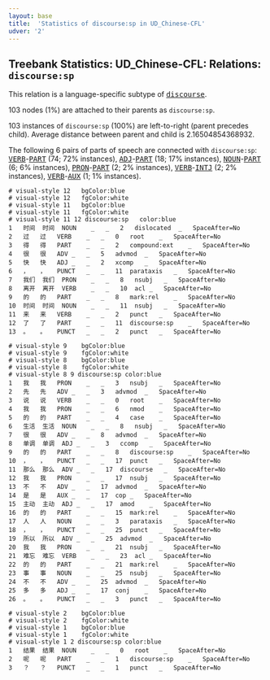 ```yaml
---
layout: base
title:  'Statistics of discourse:sp in UD_Chinese-CFL'
udver: '2'
---
```


## Treebank Statistics: UD_Chinese-CFL: Relations: `discourse:sp`

This relation is a language-specific subtype of <tt><a href="zh_cfl-dep-discourse.html">discourse</a></tt>.

103 nodes (1%) are attached to their parents as `discourse:sp`.

103 instances of `discourse:sp` (100%) are left-to-right (parent precedes child).
Average distance between parent and child is 2.16504854368932.

The following 6 pairs of parts of speech are connected with `discourse:sp`: <tt><a href="zh_cfl-pos-VERB.html">VERB</a></tt>-<tt><a href="zh_cfl-pos-PART.html">PART</a></tt> (74; 72% instances), <tt><a href="zh_cfl-pos-ADJ.html">ADJ</a></tt>-<tt><a href="zh_cfl-pos-PART.html">PART</a></tt> (18; 17% instances), <tt><a href="zh_cfl-pos-NOUN.html">NOUN</a></tt>-<tt><a href="zh_cfl-pos-PART.html">PART</a></tt> (6; 6% instances), <tt><a href="zh_cfl-pos-PRON.html">PRON</a></tt>-<tt><a href="zh_cfl-pos-PART.html">PART</a></tt> (2; 2% instances), <tt><a href="zh_cfl-pos-VERB.html">VERB</a></tt>-<tt><a href="zh_cfl-pos-INTJ.html">INTJ</a></tt> (2; 2% instances), <tt><a href="zh_cfl-pos-VERB.html">VERB</a></tt>-<tt><a href="zh_cfl-pos-AUX.html">AUX</a></tt> (1; 1% instances).


~~~ conllu
# visual-style 12	bgColor:blue
# visual-style 12	fgColor:white
# visual-style 11	bgColor:blue
# visual-style 11	fgColor:white
# visual-style 11 12 discourse:sp	color:blue
1	时间	时间	NOUN	_	_	2	dislocated	_	SpaceAfter=No
2	过	过	VERB	_	_	0	root	_	SpaceAfter=No
3	得	得	PART	_	_	2	compound:ext	_	SpaceAfter=No
4	很	很	ADV	_	_	5	advmod	_	SpaceAfter=No
5	快	快	ADJ	_	_	2	xcomp	_	SpaceAfter=No
6	，	，	PUNCT	_	_	11	parataxis	_	SpaceAfter=No
7	我们	我们	PRON	_	_	8	nsubj	_	SpaceAfter=No
8	离开	离开	VERB	_	_	10	acl	_	SpaceAfter=No
9	的	的	PART	_	_	8	mark:rel	_	SpaceAfter=No
10	时间	时间	NOUN	_	_	11	nsubj	_	SpaceAfter=No
11	来	来	VERB	_	_	2	punct	_	SpaceAfter=No
12	了	了	PART	_	_	11	discourse:sp	_	SpaceAfter=No
13	。	。	PUNCT	_	_	2	punct	_	SpaceAfter=No

~~~


~~~ conllu
# visual-style 9	bgColor:blue
# visual-style 9	fgColor:white
# visual-style 8	bgColor:blue
# visual-style 8	fgColor:white
# visual-style 8 9 discourse:sp	color:blue
1	我	我	PRON	_	_	3	nsubj	_	SpaceAfter=No
2	先	先	ADV	_	_	3	advmod	_	SpaceAfter=No
3	说	说	VERB	_	_	0	root	_	SpaceAfter=No
4	我	我	PRON	_	_	6	nmod	_	SpaceAfter=No
5	的	的	PART	_	_	4	case	_	SpaceAfter=No
6	生活	生活	NOUN	_	_	8	nsubj	_	SpaceAfter=No
7	很	很	ADV	_	_	8	advmod	_	SpaceAfter=No
8	单调	单调	ADJ	_	_	3	ccomp	_	SpaceAfter=No
9	的	的	PART	_	_	8	discourse:sp	_	SpaceAfter=No
10	，	，	PUNCT	_	_	17	punct	_	SpaceAfter=No
11	那么	那么	ADV	_	_	17	discourse	_	SpaceAfter=No
12	我	我	PRON	_	_	17	nsubj	_	SpaceAfter=No
13	不	不	ADV	_	_	17	advmod	_	SpaceAfter=No
14	是	是	AUX	_	_	17	cop	_	SpaceAfter=No
15	主动	主动	ADJ	_	_	17	amod	_	SpaceAfter=No
16	的	的	PART	_	_	15	mark:rel	_	SpaceAfter=No
17	人	人	NOUN	_	_	3	parataxis	_	SpaceAfter=No
18	，	，	PUNCT	_	_	25	punct	_	SpaceAfter=No
19	所以	所以	ADV	_	_	25	advmod	_	SpaceAfter=No
20	我	我	PRON	_	_	21	nsubj	_	SpaceAfter=No
21	难忘	难忘	VERB	_	_	23	acl	_	SpaceAfter=No
22	的	的	PART	_	_	21	mark:rel	_	SpaceAfter=No
23	事	事	NOUN	_	_	25	nsubj	_	SpaceAfter=No
24	不	不	ADV	_	_	25	advmod	_	SpaceAfter=No
25	多	多	ADJ	_	_	17	conj	_	SpaceAfter=No
26	。	。	PUNCT	_	_	3	punct	_	SpaceAfter=No

~~~


~~~ conllu
# visual-style 2	bgColor:blue
# visual-style 2	fgColor:white
# visual-style 1	bgColor:blue
# visual-style 1	fgColor:white
# visual-style 1 2 discourse:sp	color:blue
1	结果	结果	NOUN	_	_	0	root	_	SpaceAfter=No
2	呢	呢	PART	_	_	1	discourse:sp	_	SpaceAfter=No
3	？	？	PUNCT	_	_	1	punct	_	SpaceAfter=No

~~~


